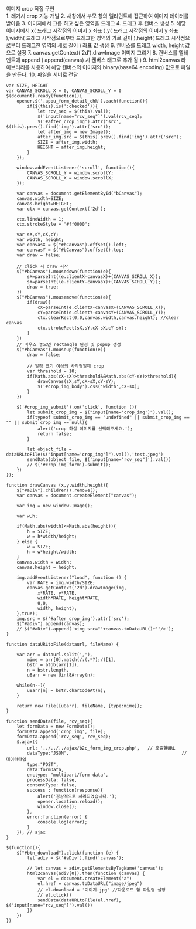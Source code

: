 이미지 crop 직접 구현    
    1. 레거시 crop 기능 개발
    2. 새창에서 부모 창의 엘리먼트에 접근하여 이미지 데이터를 받아옴
    3. 이미지에서 크롭 하고 싶은 영역을 드래그
    4. 드래그 후 캔버스 생성
    5. 해당 이미지에서 x( 드래그 시작점의 이미지 x 좌표 ),y( 드래그 시작점의 이미지 y 좌표 ),width( 드래그 시작점으로부터 드래그한 영역의 가로 길이 ),height( 드래그 시작점으로부터 드래그한 영역의 세로 길이 ) 좌표 값 생성
    6. 캔버스를 드래그 width, height 값 으로 설정
    7. canvas.getContext('2d').drawImage 이미지 그리기
    8. 캔버스를 엘레멘트에 append ( append(canvas) 시 캔버스 태그로 추가 됨 )
    9. html2canvas 라이브러리를 사용하여 해당 캔버스의 이미지의 binary(base64 encoding) 값으로 파일을 만든다.
    10. 파일을 서버로 전달
    
    var SIZE, HEIGHT
    var CANVAS_SCROLL_X = 0, CANVAS_SCROLL_Y = 0
    $(document).ready(function(){
        opener.$('.appu_form_detail_chk').each(function(){
            if($(this).is(':checked')){
                let rcv_seq = $(this).val();
                $('input[name="rcv_seq"]').val(rcv_seq);
                $('#after_crop_img').attr('src', $(this).prev().find('img').attr('src'));
                let after_img = new Image();
                after_img.src = $(this).prev().find('img').attr('src');
                SIZE = after_img.width;
                HEIGHT = after_img.height;
            }
        });

        window.addEventListener('scroll', function(){
            CANVAS_SCROLL_Y = window.scrollY;
            CANVAS_SCROLL_X = window.scrollX;
        });

        var canvas = document.getElementById("bCanvas");
        canvas.width=SIZE;
        canvas.height=HEIGHT;
        var ctx = canvas.getContext('2d');

        ctx.lineWidth = 1;
        ctx.strokeStyle = "#ff0000";

        var sX,sY,cX,cY;
        var width, height;
        var canvasX = $("#bCanvas").offset().left;
        var canvasY = $("#bCanvas").offset().top;
        var draw = false;

        // click 시 draw 시작
        $("#bCanvas").mousedown(function(e){
            sX=parseInt((e.clientX-canvasX)+(CANVAS_SCROLL_X));
            sY=parseInt((e.clientY-canvasY)+(CANVAS_SCROLL_Y));
            draw = true;
        })
        $("#bCanvas").mousemove(function(e){
            if(draw){
                cX=parseInt(e.clientX-canvasX+(CANVAS_SCROLL_X));
                cY=parseInt(e.clientY-canvasY+(CANVAS_SCROLL_Y));
                ctx.clearRect(0,0,canvas.width,canvas.height); //clear canvas
                ctx.strokeRect(sX,sY,cX-sX,cY-sY);
            }
        })
        // 마우스 놓으면 rectangle 완성 및 popup 생성
        $("#bCanvas").mouseup(function(e){
            draw = false;

            // 일정 크기 이상의 사각형일때 crop
            var threshold = 10;
            if(Math.abs(cX-sX)>threshold&&Math.abs(cY-sY)>threshold){
                drawCanvas(sX,sY,cX-sX,cY-sY);
                $('#crop_img_body').css('width',cX-sX);
            }
        })

        $('#crop_img_submit').on('click', function (){
            let submit_crop_img = $("input[name='crop_img']").val();
            if(typeof submit_crop_img == "undefined" || submit_crop_img == "" || submit_crop_img == null){
                alert('crop 하실 이미지를 선택해주세요.');
                return false;
            }

            let object_file = dataURLtoFile($("input[name='crop_img']").val(),'test.jpeg')
            sendData(object_file, $('input[name="rcv_seq"]').val())
            // $('#crop_img_form').submit();
        })
    });

    function drawCanvas (x,y,width,height){
        $("#aDiv").children().remove();
        var canvas = document.createElement("canvas");

        var img = new window.Image();

        var w,h;

        if(Math.abs(width)<=Math.abs(height)){
            h = SIZE;
            w = h*width/height;
        } else {
            w = SIZE;
            h = w*height/width;
        }
        canvas.width = width;
        canvas.height = height;

        img.addEventListener("load", function () {
            var RATE = img.width/SIZE;
            canvas.getContext('2d').drawImage(img,
                x*RATE, y*RATE,
                width*RATE, height*RATE,
                0,0,
                width, height);
        },true);
        img.src = $('#after_crop_img').attr('src');
        $("#aDiv").append(canvas);
        // $("#aDiv").append('<img src="'+canvas.toDataURL()+'"/>');
    }

    function dataURLtoFile(dataurl, fileName) {

        var arr = dataurl.split(','),
            mime = arr[0].match(/:(.*?);/)[1],
            bstr = atob(arr[1]),
            n = bstr.length,
            u8arr = new Uint8Array(n);

        while(n--){
            u8arr[n] = bstr.charCodeAt(n);
        }

        return new File([u8arr], fileName, {type:mime});
    }

    function sendData(file, rcv_seq){
        let formData = new FormData();
        formData.append('crop_img', file);
        formData.append('rcv_seq', rcv_seq);
        $.ajax({
            url: '../../../ajax/b2c_form_img_crop.php',   // 호출할URL
            dataType:"JSON",                                           //데이터타입
            type:"POST",
            data:formData,
            enctype: "multipart/form-data",
            processData: false,
            contentType: false,
            success : function(response){
                alert('정상적으로 처리되었습니다.');
                opener.location.reload();
                window.close();
            },
            error:function(error) {
                console.log(error);
            }
        }); // ajax
    }

    $(function(){
        $("#btn_download").click(function (e) {
            let adiv = $('#aDiv').find('canvas');

            // let canvas = adiv.getElementsByTagName('canvas');
            html2canvas(adiv[0]).then(function (canvas) {
                var el = document.createElement("a")
                el.href = canvas.toDataURL("image/jpeg")
                // el.download = '이미지.jpg' //다운로드 할 파일명 설정
                // el.click()
                sendData(dataURLtoFile(el.href), $('input[name="rcv_seq"]').val())
            })
        })
    })